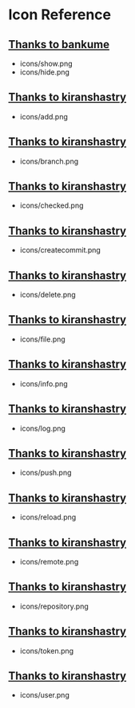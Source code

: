 # Icon Reference

## <a href="https://www.flaticon.com/authors/bankume" target="_blank">Thanks to bankume</a>
- icons/show.png
- icons/hide.png

## <a href="https://www.flaticon.com/authors/fuzzee" target="_blank">Thanks to kiranshastry</a>
- icons/add.png

## <a href="https://www.flaticon.com/authors/owldsgnr" target="_blank">Thanks to kiranshastry</a>
- icons/branch.png

## <a href="https://www.flaticon.com/authors/kiranshastry" target="_blank">Thanks to kiranshastry</a>
- icons/checked.png

## <a href="https://www.flaticon.com/authors/mayor-icons" target="_blank">Thanks to kiranshastry</a>
- icons/createcommit.png

## <a href="https://www.flaticon.com/authors/feen" target="_blank">Thanks to kiranshastry</a>
- icons/delete.png

## <a href="https://www.flaticon.com/authors/berkahicon" target="_blank">Thanks to kiranshastry</a>
- icons/file.png

## <a href="https://www.flaticon.com/authors/stockio" target="_blank">Thanks to kiranshastry</a>
- icons/info.png

## <a href="https://www.flaticon.com/authors/arkinasi" target="_blank">Thanks to kiranshastry</a>
- icons/log.png

## <a href="https://www.flaticon.com/authors/dmitri13" target="_blank">Thanks to kiranshastry</a>
- icons/push.png

## <a href="https://www.flaticon.com/authors/mavadee" target="_blank">Thanks to kiranshastry</a>
- icons/reload.png

## <a href="https://www.flaticon.com/authors/pixel-perfect" target="_blank">Thanks to kiranshastry</a>
- icons/remote.png

## <a href="https://www.flaticon.com/authors/smashicons" target="_blank">Thanks to kiranshastry</a>
- icons/repository.png

## <a href="https://www.flaticon.com/authors/uniconlabs" target="_blank">Thanks to kiranshastry</a>
- icons/token.png

## <a href="https://www.flaticon.com/authors/freepik" target="_blank">Thanks to kiranshastry</a>
- icons/user.png